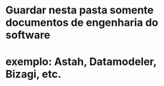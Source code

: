 # Guardar nesta pasta somente documentos de engenharia do software
# exemplo: Astah, Datamodeler, Bizagi, etc.
